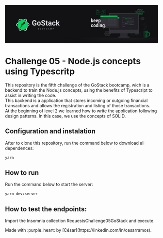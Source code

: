 <img src = './images/Desafio_05.png' alt='Challenge 05'/>

# Challenge 05 - Node.js concepts using Typescritp

This repository is the fifth challenge of the GoStack bootcamp, wich is a backend to train the Node.js concepts, using the benefits of Typescript to assist in writing the code.<br>
This backend is a application that stores incoming or outgoing financial transactions and allows the registration and listing of those transactions.<br>
At the beginning of level 2 we learned how to write the application following design patterns. In this case, we use the concepts of SOLID.

## Configuration and instalation
After to clone this repository, run the command below to download all dependences:
```sh
yarn
```

## How to run
Run the command below to start the server:
```sh
yarn dev:server
```

## How to test the endpoints:

Import the Insomnia collection RequestsChallenge05GoStack and execute.

<footer>
  Made with :purple_heart: by [César](https://linkedin.com/in/cesarramos).
</footer>

